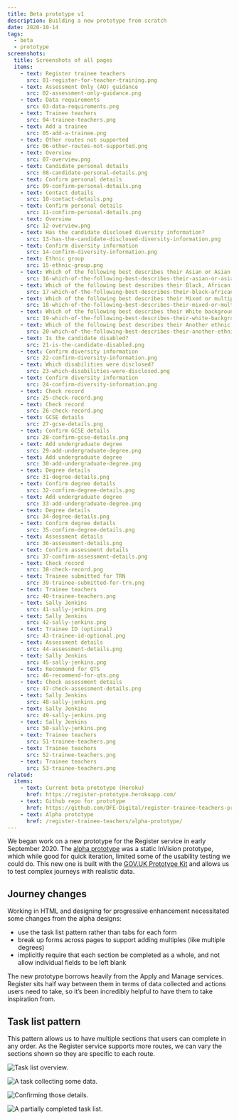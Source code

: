 ```yaml
---
title: Beta prototype v1
description: Building a new prototype from scratch
date: 2020-10-14
tags:
  - beta
  - prototype
screenshots:
  title: Screenshots of all pages
  items:
    - text: Register trainee teachers
      src: 01-register-for-teacher-training.png
    - text: Assessment Only (AO) guidance
      src: 02-assessment-only-guidance.png
    - text: Data requirements
      src: 03-data-requirements.png
    - text: Trainee teachers
      src: 04-trainee-teachers.png
    - text: Add a trainee
      src: 05-add-a-trainee.png
    - text: Other routes not supported
      src: 06-other-routes-not-supported.png
    - text: Overview
      src: 07-overview.png
    - text: Candidate personal details
      src: 08-candidate-personal-details.png
    - text: Confirm personal details
      src: 09-confirm-personal-details.png
    - text: Contact details
      src: 10-contact-details.png
    - text: Confirm personal details
      src: 11-confirm-personal-details.png
    - text: Overview
      src: 12-overview.png
    - text: Has the candidate disclosed diversity information?
      src: 13-has-the-candidate-disclosed-diversity-information.png
    - text: Confirm diversity information
      src: 14-confirm-diversity-information.png
    - text: Ethnic group
      src: 15-ethnic-group.png
    - text: Which of the following best describes their Asian or Asian British background?
      src: 16-which-of-the-following-best-describes-their-asian-or-asian-british-background.png
    - text: Which of the following best describes their Black, African, Black British or Caribbean background?
      src: 17-which-of-the-following-best-describes-their-black-african-black-british-or-caribbean-background.png
    - text: Which of the following best describes their Mixed or multiple ethnic groups background?
      src: 18-which-of-the-following-best-describes-their-mixed-or-multiple-ethnic-groups-background.png
    - text: Which of the following best describes their White background?
      src: 19-which-of-the-following-best-describes-their-white-background.png
    - text: Which of the following best describes their Another ethnic group background?
      src: 20-which-of-the-following-best-describes-their-another-ethnic-group-background.png
    - text: Is the candidate disabled?
      src: 21-is-the-candidate-disabled.png
    - text: Confirm diversity information
      src: 22-confirm-diversity-information.png
    - text: Which disabilities were disclosed?
      src: 23-which-disabilities-were-disclosed.png
    - text: Confirm diversity information
      src: 24-confirm-diversity-information.png
    - text: Check record
      src: 25-check-record.png
    - text: Check record
      src: 26-check-record.png
    - text: GCSE details
      src: 27-gcse-details.png
    - text: Confirm GCSE details
      src: 28-confirm-gcse-details.png
    - text: Add undergraduate degree
      src: 29-add-undergraduate-degree.png
    - text: Add undergraduate degree
      src: 30-add-undergraduate-degree.png
    - text: Degree details
      src: 31-degree-details.png
    - text: Confirm degree details
      src: 32-confirm-degree-details.png
    - text: Add undergraduate degree
      src: 33-add-undergraduate-degree.png
    - text: Degree details
      src: 34-degree-details.png
    - text: Confirm degree details
      src: 35-confirm-degree-details.png
    - text: Assessment details
      src: 36-assessment-details.png
    - text: Confirm assessment details
      src: 37-confirm-assessment-details.png
    - text: Check record
      src: 38-check-record.png
    - text: Trainee submitted for TRN
      src: 39-trainee-submitted-for-trn.png
    - text: Trainee teachers
      src: 40-trainee-teachers.png
    - text: Sally Jenkins
      src: 41-sally-jenkins.png
    - text: Sally Jenkins
      src: 42-sally-jenkins.png
    - text: Trainee ID (optional)
      src: 43-trainee-id-optional.png
    - text: Assessment details
      src: 44-assessment-details.png
    - text: Sally Jenkins
      src: 45-sally-jenkins.png
    - text: Recommend for QTS
      src: 46-recommend-for-qts.png
    - text: Check assessment details
      src: 47-check-assessment-details.png
    - text: Sally Jenkins
      src: 48-sally-jenkins.png
    - text: Sally Jenkins
      src: 49-sally-jenkins.png
    - text: Sally Jenkins
      src: 50-sally-jenkins.png
    - text: Trainee teachers
      src: 51-trainee-teachers.png
    - text: Trainee teachers
      src: 52-trainee-teachers.png
    - text: Trainee teachers
      src: 53-trainee-teachers.png
related:
  items:
    - text: Current beta prototype (Heroku)
      href: https://register-prototype.herokuapp.com/
    - text: Github repo for prototype
      href: https://github.com/DFE-Digital/register-trainee-teachers-prototype
    - text: Alpha prototype
      href: /register-trainee-teachers/alpha-prototype/
---
```


We began work on a new prototype for the Register service in early September 2020. The [alpha prototype](/register-trainee-teachers/alpha-prototype/) was a static InVision prototype, which while good for quick iteration, limited some of the usability testing we could do. This new one is built with the [GOV.UK Prototype Kit](https://govuk-prototype-kit.herokuapp.com/) and allows us to test complex journeys with realistic data.

## Journey changes

Working in HTML and designing for progressive enhancement necessitated some changes from the alpha designs:

- use the task list pattern rather than tabs for each form
- break up forms across pages to support adding multiples (like multiple degrees)
- implicitly require that each section be completed as a whole, and not allow individual fields to be left blank

The new prototype borrows heavily from the Apply and Manage services. Register sits half way between them in terms of data collected and actions users need to take, so it’s been incredibly helpful to have them to take inspiration from.

## Task list pattern

This pattern allows us to have multiple sections that users can complete in any order. As the Register service supports more routes, we can vary the sections shown so they are specific to each route.

![Task list overview.](07-overview.png "Task list overview")

![A task collecting some data.](08-candidate-personal-details.png "A task collecting some data")

![Confirming those details.](09-confirm-personal-details.png "Confirming those details")

![A partially completed task list.](12-overview.png "A partially completed task list")
